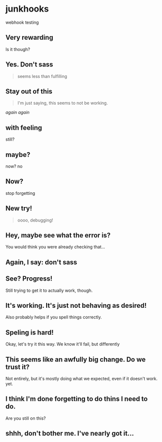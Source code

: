 # junkhooks
webhook testing
## Very rewarding

Is it though?

## Yes.  Don't sass

> seems less than fulfilling

## Stay out of this

> I'm just saying, this seems to not be working.

*again again*

## with feeling

still?

## maybe?

now? no

## Now?

stop forgetting

## New try!

> oooo, debugging!

## Hey, maybe see what the error is?

You would think you were already checking that...

## Again, I say:  don't sass

## See?  Progress!

Still trying to get it to actually work, though.

## It's working. It's just not behaving as desired!

Also probably helps if you spell things correctly.

## Speling is hard!

Okay, let's try it this way.  We know it'll fail, but differently

## This seems like an awfully big change. Do we trust it?

Not entirely, but it's mostly doing what we expected, even if it doesn't work.  yet.

## I think I'm done forgetting to do thins I need to do.

Are you still on this?

## shhh, don't bother me.  I've nearly got it...
